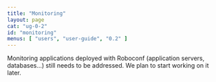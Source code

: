 ```yaml
---
title: "Monitoring"
layout: page
cat: "ug-0-2"
id: "monitoring"
menus: [ "users", "user-guide", "0.2" ]
---
```


Monitoring applications deployed with Roboconf (application servers, databases...) still needs to be addressed.
We plan to start working on it later.

